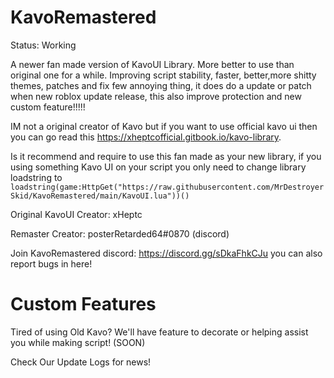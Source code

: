 # KavoRemastered
Status: Working

A newer fan made version of KavoUI Library. More better to use than original one for a while. Improving script stability, faster, better,more shitty themes, patches and fix few annoying thing, it does do a update or patch when new roblox update release, this also improve protection and new custom feature!!!!!

IM not a original creator of Kavo but if you want to use official kavo ui then you can go read this https://xheptcofficial.gitbook.io/kavo-library.

Is it recommend and require to use this fan made as your new library, if you using something Kavo UI on your script you only need to change library loadstring to ``loadstring(game:HttpGet("https://raw.githubusercontent.com/MrDestroyerSkid/KavoRemastered/main/KavoUI.lua"))()``

Original KavoUI Creator: xHeptc

Remaster Creator: posterRetarded64#0870 (discord)

Join KavoRemastered discord: https://discord.gg/sDkaFhkCJu you can also report bugs in here!

# Custom Features

Tired of using Old Kavo? We'll have feature to decorate or helping assist you while making script! (SOON)

Check Our Update Logs for news!
